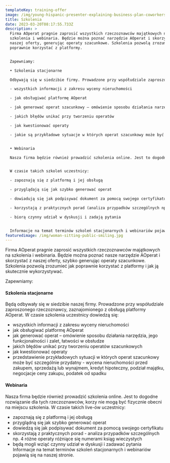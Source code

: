```yaml
---
templateKey: training-offer
image: /img/young-hispanic-presenter-explaining-business-plan-coworkers-meeting-room.jpg
title: Szkolenia
date: 2023-03-20T08:17:55.733Z
description: >
  Firma AOperat pragnie zaprosić wszystkich rzeczoznawców majątkowych na
  szkolenia i webinaria. Będzie można poznać narzędzie AOperat i skorzystać z
  naszej oferty, generując operaty szacunkowe. Szkolenia pozwolą zrozumieć jak
  poprawnie korzystać z platformy.


  Zapewniamy:

  • Szkolenia stacjonarne

  Odbywają się w siedzibie firmy. Prowadzone przy współudziale zaproszonego rzeczoznawcy, zaznajomionego z obsługą platformy AOperat. W czasie szkolenia uczestnicy dowiedzą się:

  - wszystkich informacji z zakresu wyceny nieruchomości

  - jak obsługiwać platformę AOperat

  - jak generować operat szacunkowy – omówienie sposobu działania narzędzia, jego funkcji i zalet, łatwości w obsłudze

  - jakich błędów unikać przy tworzeniu operatów

  - jak kwestionować operaty

  - jakie są przykładowe sytuacje w których operat szacunkowy może być szczególnie przydatny (wycena nieruchomości przed zakupem, sprzedażą lub wynajmem, kredyt hipoteczny, podział majątku, negocjacje ceny zakupu, podatek od spadku itd. )


  • Webinaria

  Nasza firma będzie również prowadzić szkolenia online. Jest to dogodne rozwiązanie dla tych rzeczoznawców, którzy nie mogą być fizycznie obecni na miejscu szkolenia.


  W czasie takich szkoleń uczestnicy:

  - zapoznają się z platformą i jej obsługą

  - przyglądają się jak szybko generować operat

  - dowiadują się jak podpisywać dokument za pomocą swojego certyfikatu

  - korzystają z praktycznych porad (analiza przypadków szczególnych np. cztery różne operaty różniące się numerami ksiąg wieczystych)

  - biorą czynny udział w dyskusji i zadają pytania


  Informacje na temat terminów szkoleń stacjonarnych i webinariów pojawiają się na naszej stronie.
featuredimage: /img/woman-sitting-public-smiling.jpg
---
```

Firma AOperat pragnie zaprosić wszystkich rzeczoznawców majątkowych na szkolenia i webinaria. Będzie można poznać nasze narzędzie AOperat i skorzystać z naszej oferty, szybko generując operaty szacunkowe. Szkolenia pozwolą zrozumieć jak poprawnie korzystać z platformy i jak ją skutecznie wykorzystywać.

Zapewniamy:

#### Szkolenia stacjonarne

Będą odbywały się w siedzibie naszej firmy. Prowadzone przy współudziale zaproszonego rzeczoznawcy, zaznajomionego z obsługą platformy AOperat. W czasie szkolenia uczestnicy dowiedzą się:

* wszystkich informacji z zakresu wyceny nieruchomości 
* jak obsługiwać platformę AOperat 
* jak generować operat – omówienie sposobu działania narzędzia, jego funkcjonalności i zalet, łatwości w obsłudze 
* jakich błędów unikać przy tworzeniu operatów szacunkowych
* jak kwestionować operaty 
* przedstawienie przykładowych sytuacji w których operat szacunkowy może być szczególnie przydatny - wycena nieruchomości przed zakupem, sprzedażą lub wynajmem, kredyt hipoteczny, podział majątku, negocjacje ceny zakupu, podatek od spadku

#### Webinaria

Nasza firma będzie również prowadzić szkolenia online. Jest to dogodne rozwiązanie dla tych rzeczoznawców, korzy nie mogą być fizycznie obecni na miejscu szkolenia.
W czasie takich live-ów uczestnicy:

* zapoznają się z platformą i jej obsługą
* przyglądną się jak szybko generować operat 
* dowiedzą się jak podpisywać dokument za pomocą swojego certyfikatu 
* skorzystają z praktycznych porad - analiza przypadków szczególnych np. 4 różne operaty różniące się numerami ksiąg wieczystych
* będą mogli wziąć czynny udział w dyskusji i zadawać pytania
  Informacje na temat terminów szkoleń stacjonarnych i webinariów pojawią się na naszej stronie.